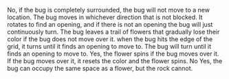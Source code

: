 No, if the bug is completely surrounded, the bug will not move to a new location.
The bug moves in whichever direction that is not blocked.
It rotates to find an opening, and if there is not an opening the bug will just continuously turn.
The bug leaves a trail of flowers that gradually lose their color if the bug does not move over it.
when the bug hits the edge of the grid, it turns until it finds an opening to move to.
The bug will turn until it finds an opening to move to.
Yes, the flower spins if the bug moves over it.
If the bug moves over it, it resets the color and the flower spins.
No
Yes, the bug can occupy the same space as a flower, but the rock cannot.

